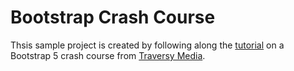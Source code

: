 # Bootstrap Crash Course
Thsis sample project is created by following along the [tutorial](https://www.youtube.com/watch?v=4sosXZsdy-s) on a Bootstrap 5 crash course from [Traversy Media](https://www.youtube.com/channel/UC29ju8bIPH5as8OGnQzwJyA).